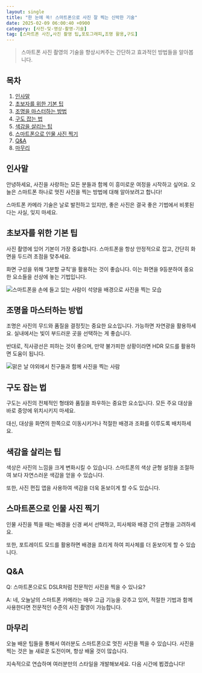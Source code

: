 ```yaml
---
layout: single
title: "한 눈에 쏙! 스마트폰으로 사진 잘 찍는 신박한 기술"
date: 2025-02-09 06:00:40 +0900
category: [사진-및-영상-촬영-기술]
tag: [스마트폰 사진,사진 촬영 팁,포토그래피,조명 활용,구도]
---
```

  
> 스마트폰 사진 촬영의 기술을 향상시켜주는 간단하고 효과적인 방법들을 알아봅니다.

## 목차
1. [인사말](#인사말)
2. [초보자를 위한 기본 팁](#초보자를-위한-기본-팁)
3. [조명을 마스터하는 방법](#조명을-마스터하는-방법)
4. [구도 잡는 법](#구도-잡는-법)
5. [색감을 살리는 팁](#색감을-살리는-팁)
6. [스마트폰으로 인물 사진 찍기](#스마트폰으로-인물-사진-찍기)
7. [Q&A](#qa)
8. [마무리](#마무리)

## 인사말

안녕하세요, 사진을 사랑하는 모든 분들과 함께 이 흥미로운 여정을 시작하고 싶어요. 오늘은 스마트폰 하나로 멋진 사진을 찍는 방법에 대해 알아보려고 합니다!


스마트폰 카메라 기술은 날로 발전하고 있지만, 좋은 사진은 결국 좋은 기법에서 비롯된다는 사실, 잊지 마세요.



## 초보자를 위한 기본 팁

사진 촬영에 있어 기본이 가장 중요합니다. 스마트폰을 항상 안정적으로 잡고, 간단히 화면을 두드려 초점을 맞추세요.


화면 구성을 위해 ‘3분할 규칙’을 활용하는 것이 좋습니다. 이는 화면을 9등분하여 중요한 요소들을 선상에 놓는 기법입니다.


![스마트폰을 손에 들고 있는 사람이 석양을 배경으로 사진을 찍는 모습](undefined)



## 조명을 마스터하는 방법

조명은 사진의 무드와 품질을 결정짓는 중요한 요소입니다. 가능하면 자연광을 활용하세요. 실내에서는 빛이 부드러운 곳을 선택하는 게 좋습니다.


반대로, 직사광선은 피하는 것이 좋으며, 만약 불가피한 상황이라면 HDR 모드를 활용하면 도움이 됩니다.


![맑은 날 야외에서 친구들과 함께 사진을 찍는 사람](undefined)



## 구도 잡는 법

구도는 사진의 전체적인 형태와 품질을 좌우하는 중요한 요소입니다. 모든 주요 대상을 바로 중앙에 위치시키지 마세요.


대신, 대상을 화면의 한쪽으로 이동시키거나 적절한 배경과 조화를 이루도록 배치하세요.



## 색감을 살리는 팁

색상은 사진의 느낌을 크게 변화시킬 수 있습니다. 스마트폰의 색상 균형 설정을 조절하여 보다 자연스러운 색감을 얻을 수 있습니다.


또한, 사진 편집 앱을 사용하여 색감을 더욱 돋보이게 할 수도 있습니다.



## 스마트폰으로 인물 사진 찍기

인물 사진을 찍을 때는 배경을 신경 써서 선택하고, 피사체와 배경 간의 균형을 고려하세요.


또한, 포트레이트 모드를 활용하면 배경을 흐리게 하여 피사체를 더 돋보이게 할 수 있습니다.



## Q&A

Q: 스마트폰으로도 DSLR처럼 전문적인 사진을 찍을 수 있나요?


A: 네, 오늘날의 스마트폰 카메라는 매우 고급 기능을 갖추고 있어, 적절한 기법과 함께 사용한다면 전문적인 수준의 사진 촬영이 가능합니다.



## 마무리

오늘 배운 팁들을 통해서 여러분도 스마트폰으로 멋진 사진을 찍을 수 있습니다. 사진을 찍는 것은 늘 새로운 도전이며, 항상 배울 것이 많습니다.


지속적으로 연습하며 여러분만의 스타일을 개발해보세요. 다음 시간에 뵙겠습니다!

